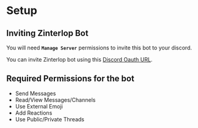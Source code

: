 # Setup

## Inviting Zinterlop Bot


You will need **`Manage Server`** permissions to invite this bot to your discord.

You can invite Zinterlop bot using this [Discord Oauth URL](https://discord.com/oauth2/authorize?client_id=878842219036024872&permissions=-30020514&scope=bot+applications.commands+identify+guilds).

## Required Permissions for the bot

* Send Messages
* Read/View Messages/Channels
* Use External Emoji
* Add Reactions
* Use Public/Private Threads
